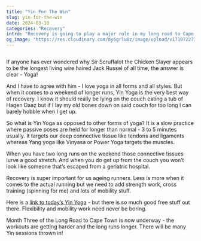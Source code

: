 ```yaml
---
title: "Yin For The Win"
slug: yin-for-the-win
date: 2024-03-18
categories: "Recovery"
intro: "Recovery is going to play a major role in my long road to Cape Town, and Yin Yoga is my new secret weapon."
og_image: "https://res.cloudinary.com/dy6grlu8z/image/upload/v1710722731/balvvguyo6tlr4qmccmj.jpg"
---
```


<img src="https://res.cloudinary.com/dy6grlu8z/image/upload/v1710722262/mao2yxdguqthwrcjhkkl.jpg" alt="">

If anyone has ever wondered why Sir Scruffalot the Chicken Slayer appears to be the longest living wire haired Jack Russel of all time, the answer is clear - Yoga!

And I have to agree with him - I love yoga in all forms and all styles. But when it comes to a weekend of longer runs, Yin Yoga is the very best way of recovery. I know it should really be lying on the couch eating a tub of Hagen Daaz but if I lay my old bones down on said couch for too long I can barely hobble when I get up.

So what is Yin Yoga as opposed to other forms of yoga? It is a slow practice where passive poses are held for longer than normal - 3 to 5 minutes usually. It targets our deep connective tissue like tendons and ligaments whereas Yang yoga like Vinyasa or Power Yoga targets the muscles.

When you have two long runs on the weekend those connective tissues lurve a good stretch. And when you do get up from the couch you won’t look like someone that’s escaped from a geriatric hospital.

Recovery is super important for us ageing runners. Less is more when it comes to the actual running but we need to add strength work, cross training (spinning for me) and lots of mobility stuff.

Here is a [link to today’s Yin Yoga](https://www.youtube.com/watch?v=vJ47wtb7cU0) - but there is so much good free stuff out there. Flexibility and mobility work need never be boring.

Month Three of the Long Road to Cape Town is now underway - the workouts are getting harder and the long runs longer. There will be many Yin sessions thrown in!
